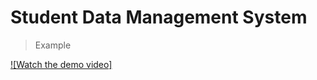 # Student Data Management System

> Example

[![Watch the demo video]](https://github.com/bhupendercodes/student-data-management-system/blob/main/demo.mp4?raw=true)
